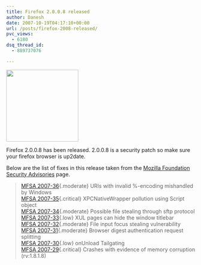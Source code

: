 ```yaml
---
title: Firefox 2.0.0.8 released
author: Danesh
date: 2007-10-19T04:17:10+00:00
url: /posts/firefox-2008-released/
pvc_views:
  - 6180
dsq_thread_id:
  - 889737076

---
```

<img loading="lazy" src="http://img230.imageshack.us/img230/4551/firefoxlogopi9.png" height="192" width="192" />

Firefox 2.0.0.8 has been released. 2.0.0.8 is a security patch so make sure your firefox browser is up2date.

Below are the list of fixes in this release taken from the [Mozilla Foundation Security Advisories][1] page.

> [MFSA 2007-36][2]{.moderate} URIs with invalid %-encoding mishandled by Windows  
> [MFSA 2007-35][3]{.critical} XPCNativeWrapper pollution using Script object  
> [MFSA 2007-34][4]{.moderate} Possible file stealing through sftp protocol  
> [MFSA 2007-33][5]{.low} XUL pages can hide the window titlebar  
> [MFSA 2007-32][6]{.moderate} File input focus stealing vulnerability  
> [MFSA 2007-31][7]{.moderate} Browser digest authentication request splitting  
> [MFSA 2007-30][8]{.low} onUnload Tailgating  
> [MFSA 2007-29][9]{.critical} Crashes with evidence of memory corruption (rv:1.8.1.8)

 [1]: http://www.mozilla.org/projects/security/known-vulnerabilities.html#firefox2.0.0.8
 [2]: http://www.mozilla.org/security/announce/2007/mfsa2007-36.html
 [3]: http://www.mozilla.org/security/announce/2007/mfsa2007-35.html
 [4]: http://www.mozilla.org/security/announce/2007/mfsa2007-34.html
 [5]: http://www.mozilla.org/security/announce/2007/mfsa2007-33.html
 [6]: http://www.mozilla.org/security/announce/2007/mfsa2007-32.html
 [7]: http://www.mozilla.org/security/announce/2007/mfsa2007-31.html
 [8]: http://www.mozilla.org/security/announce/2007/mfsa2007-30.html
 [9]: http://www.mozilla.org/security/announce/2007/mfsa2007-29.html
